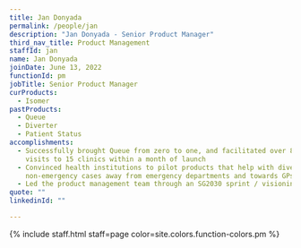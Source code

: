 ```yaml
---
title: Jan Donyada
permalink: /people/jan
description: "Jan Donyada - Senior Product Manager"
third_nav_title: Product Management
staffId: jan
name: Jan Donyada
joinDate: June 13, 2022
functionId: pm
jobTitle: Senior Product Manager
curProducts:
  - Isomer
pastProducts:
  - Queue
  - Diverter
  - Patient Status
accomplishments:
  - Successfully brought Queue from zero to one, and facilitated over 8,000
    visits to 15 clinics within a month of launch
  - Convinced health institutions to pilot products that help with diverting
    non-emergency cases away from emergency departments and towards GPs
  - Led the product management team through an SG2030 sprint / visioning workshop
quote: ""
linkedinId: ""

---
```


{% include staff.html staff=page color=site.colors.function-colors.pm %}
